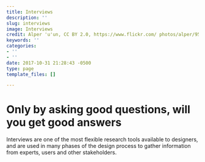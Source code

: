 ```yaml
---
title: Interviews
description: ''
slug: interviews
image: Interviews
credit: Alper 'u'un, CC BY 2.0, https://www.flickr.com/ photos/alper/9516543726/
keywords: ''
categories:
- ''
- ''
date: 2017-10-31 21:28:43 -0500
type: page
template_files: []

---
```

# Only by asking good questions, will you get good answers

Interviews are one of the most flexible research tools available to designers, and are used in many phases of the design process to gather information from experts, users and other stakeholders. 
